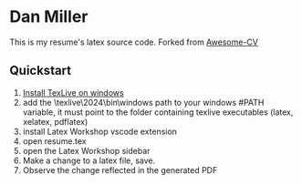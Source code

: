 # Dan Miller

This is my resume's latex source code. Forked from [Awesome-CV](https://github.com/posquit0/Awesome-CV)

## Quickstart

1. [Install TexLive on windows](https://tug.org/texlive/windows.html)
2. add the \texlive\2024\bin\windows path to your windows #PATH variable, it must point to the folder containing texlive executables (latex, xelatex, pdflatex)
1. install Latex Workshop vscode extension
2. open resume.tex
3. open the Latex Workshop sidebar
4. Make a change to a latex file, save.
5. Observe the change reflected in the generated PDF